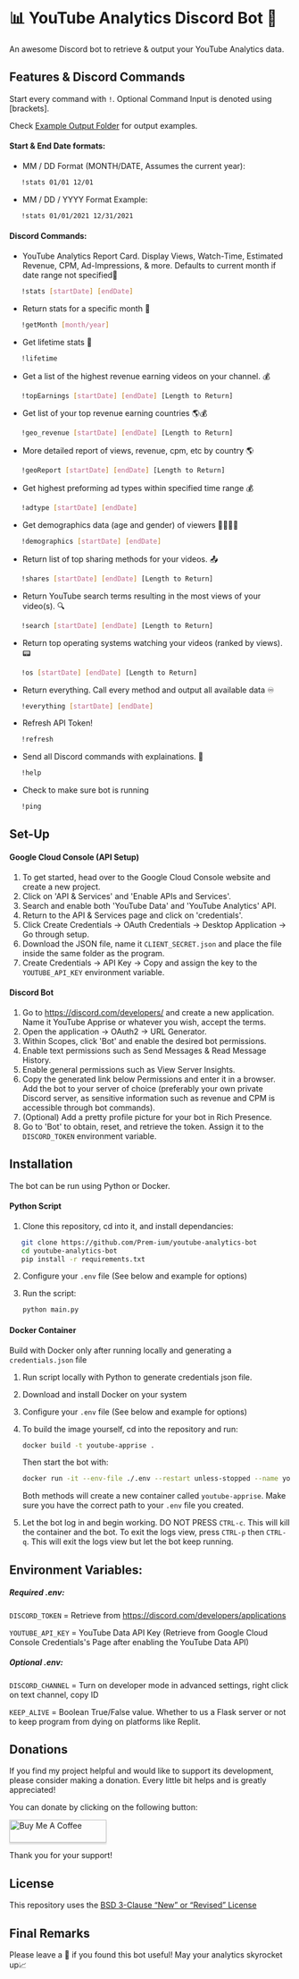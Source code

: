 # 📊 YouTube Analytics Discord Bot 🤖

An awesome Discord bot to retrieve & output your YouTube Analytics data.


## Features & Discord Commands
Start every command with `!`. Optional Command Input is denoted using [brackets]. 

Check [Example Output Folder](https://github.com/Prem-ium/youtube-analytics-bot/tree/main/output-examples) for output examples.

#### Start & End Date formats:
- MM / DD Format (MONTH/DATE, Assumes the current year):
```sh
   !stats 01/01 12/01
```
- MM / DD / YYYY Format Example:
```sh
   !stats 01/01/2021 12/31/2021
```
#### Discord Commands:
- YouTube Analytics Report Card. Display Views, Watch-Time, Estimated Revenue, CPM, Ad-Impressions, & more. Defaults to current month if date range not specified📅
```sh
   !stats [startDate] [endDate]
```
- Return stats for a specific month 📆
```sh
   !getMonth [month/year]
```
- Get lifetime stats 🧮
```sh
   !lifetime
```
- Get a list of the highest revenue earning videos on your channel. 💰
```sh
   !topEarnings [startDate] [endDate] [Length to Return]
```
- Get list of your top revenue earning countries 🌎💰
```sh
   !geo_revenue [startDate] [endDate] [Length to Return]
```
- More detailed report of views, revenue, cpm, etc by country 🌎
```sh
   !geoReport [startDate] [endDate] [Length to Return]
```
- Get highest preforming ad types within specified time range 💰
```sh
   !adtype [startDate] [endDate]
```
- Get demographics data (age and gender) of viewers 👨‍👩‍👧‍👧
```sh
   !demographics [startDate] [endDate]
```
- Return list of top sharing methods for your videos. 📤
```sh
   !shares [startDate] [endDate] [Length to Return]
```
- Return YouTube search terms resulting in the most views of your video(s). 🔍
```sh
   !search [startDate] [endDate] [Length to Return]
```
- Return top operating systems watching your videos (ranked by views). 📟
```sh
   !os [startDate] [endDate] [Length to Return]
```
- Return everything. Call every method and output all available data ♾️
```sh
   !everything [startDate] [endDate]
```
- Refresh API Token!
```sh
   !refresh
```
- Send all Discord commands with explainations. 🦮
```sh
   !help
```
- Check to make sure bot is running
```sh
   !ping
```


## Set-Up

#### Google Cloud Console (API Setup)

1. To get started, head over to the Google Cloud Console website and create a new project.
2. Click on 'API & Services' and 'Enable APIs and Services'.
3. Search and enable both 'YouTube Data' and 'YouTube Analytics' API.
4. Return to the API & Services page and click on 'credentials'.
5. Click Create Credentials -> OAuth Credentials -> Desktop Application -> Go through setup.
6. Download the JSON file, name it `CLIENT_SECRET.json` and place the file inside the same folder as the program.
7. Create Credentials -> API Key -> Copy and assign the key to the `YOUTUBE_API_KEY` environment variable.

#### Discord Bot

1. Go to https://discord.com/developers/ and create a new application. Name it YouTube Apprise or whatever you wish, accept the terms.
2. Open the application -> OAuth2 -> URL Generator.
3. Within Scopes, click 'Bot' and enable the desired bot permissions.
4. Enable text permissions such as Send Messages & Read Message History. 
5. Enable general permissions such as View Server Insights.
6. Copy the generated link below Permissions and enter it in a browser. Add the bot to your server of choice (preferably your own private Discord server, as sensitive information such as revenue and CPM is accessible through bot commands).
7. (Optional) Add a pretty profile picture for your bot in Rich Presence.
8. Go to 'Bot' to obtain, reset, and retrieve the token. Assign it to the `DISCORD_TOKEN` environment variable.

## Installation

The bot can be run using Python or Docker.
#### Python Script
1. Clone this repository, cd into it, and install dependancies:
```sh
   git clone https://github.com/Prem-ium/youtube-analytics-bot
   cd youtube-analytics-bot
   pip install -r requirements.txt
   ```
2. Configure your `.env` file (See below and example for options)
3. Run the script:

    ```sh
    python main.py
   ```
#### Docker Container
Build with Docker only after running locally and generating a `credentials.json` file
1. Run script locally with Python to generate credentials json file.
2. Download and install Docker on your system
3. Configure your `.env` file (See below and example for options)
4. To build the image yourself, cd into the repository and run:
   ```sh
   docker build -t youtube-apprise .
   ```
   Then start the bot with:
   ```sh
   docker run -it --env-file ./.env --restart unless-stopped --name youtube-apprise youtube-apprise
   ```
   Both methods will create a new container called `youtube-apprise`. Make sure you have the correct path to your `.env` file you created.

5. Let the bot log in and begin working. DO NOT PRESS `CTRL-c`. This will kill the container and the bot. To exit the logs view, press `CTRL-p` then `CTRL-q`. This will exit the logs view but let the bot keep running.


## Environment Variables:
##### Required .env:
`DISCORD_TOKEN` = Retrieve from https://discord.com/developers/applications


`YOUTUBE_API_KEY` = YouTube Data API Key (Retrieve from Google Cloud Console Credentials's Page after enabling the YouTube Data API)
##### Optional .env:
`DISCORD_CHANNEL` = Turn on developer mode in advanced settings, right click on text channel, copy ID

`KEEP_ALIVE` = Boolean True/False value. Whether to us a Flask server or not to keep program from dying on platforms like Replit.

## Donations
If you find my project helpful and would like to support its development, please consider making a donation. Every little bit helps and is greatly appreciated!

You can donate by clicking on the following button:

<a href="https://www.buymeacoffee.com/prem.ium" target="_blank"><img src="https://raw.githubusercontent.com/Prem-ium/youtube-analytics-bot/main/output-examples/media/coffee-logo.png" alt="Buy Me A Coffee" style="height: 41px !important;width: 174px !important;box-shadow: 0px 3px 2px 0px rgba(190, 190, 190, 0.5) !important;-webkit-box-shadow: 0px 3px 2px 0px rgba(190, 190, 190, 0.5) !important;" ></a>

Thank you for your support!

## License
This repository uses the [BSD 3-Clause “New” or “Revised” License](https://choosealicense.com/licenses/bsd-3-clause/#)
## Final Remarks
Please leave a :star2: if you found this bot useful!
May your analytics skyrocket up📈
